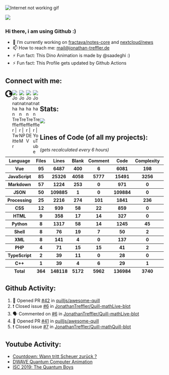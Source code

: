 ![Internet not working gif](https://github.com/saadeghi/saadeghi/raw/master/dino.gif)

![](https://gpvc.arturio.dev/JonathanTreffler)

### Hi there, i am using Github :)

- 🔭 I’m currently working on [fractava/notes-core](https://github.com/fractava/notes-core) and [nextcloud/news](https://github.com/nextcloud/news)
- 📫 How to reach me: mail@jonathan-treffler.de
- ⚡ Fun fact: This Dino Animation is made by @saadeghi :)
- ⚡ Fun fact: This Profile gets updated by Github Actions

## Connect with me:

[<img align="left" alt="jonathan-treffler.de" width="22px" src="https://raw.githubusercontent.com/iconic/open-iconic/master/svg/globe.svg" />](https://jonathan-treffler.de)
[<img align="left" alt="Jonathan Treffler | Twitter" width="22px" src="https://cdn.jsdelivr.net/npm/simple-icons@v3/icons/twitter.svg" />](https://twitter.com/treffler_j)
[<img align="left" alt="Jonathan Treffler | NPM" width="22px" src="https://cdn.jsdelivr.net/npm/simple-icons@v3/icons/npm.svg" />](https://www.npmjs.com/~jonathan_treffler)
[<img align="left" alt="Jonathan Treffler | DEV" width="22px" src="https://cdn.jsdelivr.net/npm/simple-icons@v3/icons/dev-dot-to.svg" />](https://dev.to/jonathantreffler)
[<img align="left" alt="Jonathan Treffler | YouTube" width="22px" src="https://cdn.jsdelivr.net/npm/simple-icons@v3/icons/youtube.svg" />](https://www.youtube.com/channel/UCeNkM_i1i9_Ver9njtxLAqw)

<br>

## Stats:
![](https://github-readme-stats.vercel.app/api?username=JonathanTreffler&show_icons=true&include_all_commits=true&hide_title=true)

## Lines of Code (of all my projects):
*(gets recalculated every 6 hours)*
<!-- /start_scc/ -->
<table id="scc-table">
	<thead><tr>
		<th>Language</th>
		<th>Files</th>
		<th>Lines</th>
		<th>Blank</th>
		<th>Comment</th>
		<th>Code</th>
		<th>Complexity</th>
		<th>Bytes</th>
	</tr></thead>
	<tbody><tr>
		<th>Vue</th>
		<th>95</th>
		<th>6487</th>
		<th>400</th>
		<th>6</th>
		<th>6081</th>
		<th>198</th>
		<th>163433</th>
	</tr><tr>
		<th>JavaScript</th>
		<th>85</th>
		<th>25326</th>
		<th>4058</th>
		<th>5777</th>
		<th>15491</th>
		<th>3256</th>
		<th>1219232</th>
	</tr><tr>
		<th>Markdown</th>
		<th>57</th>
		<th>1224</th>
		<th>253</th>
		<th>0</th>
		<th>971</th>
		<th>0</th>
		<th>54137</th>
	</tr><tr>
		<th>JSON</th>
		<th>50</th>
		<th>109885</th>
		<th>1</th>
		<th>0</th>
		<th>109884</th>
		<th>0</th>
		<th>4368128</th>
	</tr><tr>
		<th>Processing</th>
		<th>25</th>
		<th>2216</th>
		<th>274</th>
		<th>101</th>
		<th>1841</th>
		<th>236</th>
		<th>53983</th>
	</tr><tr>
		<th>CSS</th>
		<th>12</th>
		<th>939</th>
		<th>58</th>
		<th>22</th>
		<th>859</th>
		<th>0</th>
		<th>35924</th>
	</tr><tr>
		<th>HTML</th>
		<th>9</th>
		<th>358</th>
		<th>17</th>
		<th>14</th>
		<th>327</th>
		<th>0</th>
		<th>21422</th>
	</tr><tr>
		<th>Python</th>
		<th>8</th>
		<th>1317</th>
		<th>58</th>
		<th>14</th>
		<th>1245</th>
		<th>45</th>
		<th>64228</th>
	</tr><tr>
		<th>Shell</th>
		<th>8</th>
		<th>76</th>
		<th>19</th>
		<th>7</th>
		<th>50</th>
		<th>2</th>
		<th>1297</th>
	</tr><tr>
		<th>XML</th>
		<th>8</th>
		<th>141</th>
		<th>4</th>
		<th>0</th>
		<th>137</th>
		<th>0</th>
		<th>4968</th>
	</tr><tr>
		<th>PHP</th>
		<th>4</th>
		<th>71</th>
		<th>15</th>
		<th>15</th>
		<th>41</th>
		<th>2</th>
		<th>1934</th>
	</tr><tr>
		<th>TypeScript</th>
		<th>2</th>
		<th>39</th>
		<th>11</th>
		<th>0</th>
		<th>28</th>
		<th>0</th>
		<th>945</th>
	</tr><tr>
		<th>C++</th>
		<th>1</th>
		<th>39</th>
		<th>4</th>
		<th>6</th>
		<th>29</th>
		<th>1</th>
		<th>722</th>
	</tr></tbody>
	<tfoot><tr>
		<th>Total</th>
		<th>364</th>
		<th>148118</th>
		<th>5172</th>
		<th>5962</th>
		<th>136984</th>
		<th>3740</th>
    	<th>5990353</th>
	</tr></tfoot>
	</table>
<!-- /end_scc/ -->

## Github Activity:
<!--START_SECTION:activity-->
1. 💪 Opened PR [#42](https://github.com//quilljs/awesome-quill/pull/42) in [quilljs/awesome-quill](https://github.com//quilljs/awesome-quill)
2. ❗️ Closed issue [#6](https://github.com//JonathanTreffler/Quill-mathLive-blot/issues/6) in [JonathanTreffler/Quill-mathLive-blot](https://github.com//JonathanTreffler/Quill-mathLive-blot)
3. 🗣 Commented on [#6](https://github.com//JonathanTreffler/Quill-mathLive-blot/issues/6) in [JonathanTreffler/Quill-mathLive-blot](https://github.com//JonathanTreffler/Quill-mathLive-blot)
4. 💪 Opened PR [#41](https://github.com//quilljs/awesome-quill/pull/41) in [quilljs/awesome-quill](https://github.com//quilljs/awesome-quill)
5. ❗️ Closed issue [#7](https://github.com//JonathanTreffler/Quill-mathQuill-blot/issues/7) in [JonathanTreffler/Quill-mathQuill-blot](https://github.com//JonathanTreffler/Quill-mathQuill-blot)
<!--END_SECTION:activity-->

## Youtube Activity:
<!-- YOUTUBE:START -->
- [Countdown: Wann tritt Scheuer zurück ?](https://www.youtube.com/watch?v=OvEQBAlHRs4)
- [DWAVE Quantum Computer Animation](https://www.youtube.com/watch?v=AcO8yO35ci8)
- [ISC 2019: The Quantum Boys](https://www.youtube.com/watch?v=aM_pAA9FdYY)
<!-- YOUTUBE:END -->
